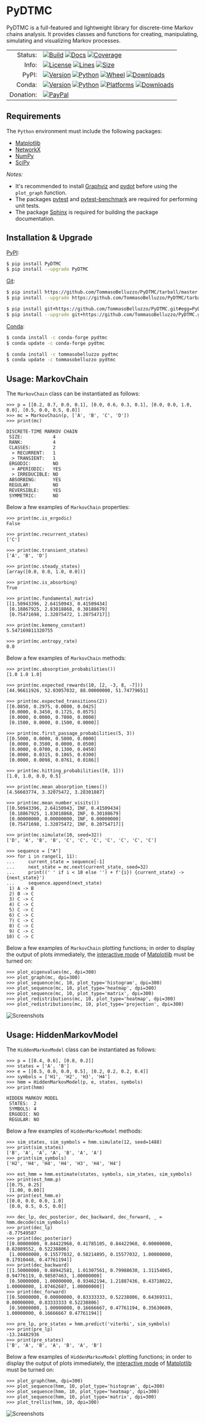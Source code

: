 # PyDTMC

PyDTMC is a full-featured and lightweight library for discrete-time Markov chains analysis. It provides classes and functions for creating, manipulating, simulating and visualizing Markov processes.

<table>
  <tr>
    <td align="right">Status:</td>
    <td align="left">
      <a href="https://github.com/TommasoBelluzzo/PyDTMC/actions/workflows/continuous_integration.yml"><img alt="Build" src="https://img.shields.io/github/workflow/status/TommasoBelluzzo/PyDTMC/Continuous%20Integration?style=flat&label=Build&color=1081C2"/></a>
      <a href="https://pydtmc.readthedocs.io/"><img alt="Docs" src="https://img.shields.io/readthedocs/pydtmc?style=flat&label=Docs&color=1081C2"/></a>
      <a href="https://coveralls.io/github/TommasoBelluzzo/PyDTMC?branch=master"><img alt="Coverage" src="https://img.shields.io/coveralls/github/TommasoBelluzzo/PyDTMC?style=flat&label=Coverage&color=1081C2"/></a>
    </td>
  </tr>
  <tr>
    <td align="right">Info:</td>
    <td align="left">
      <a href="#"><img alt="License" src="https://img.shields.io/github/license/TommasoBelluzzo/PyDTMC?style=flat&label=License&color=1081C2"/></a>
      <a href="#"><img alt="Lines" src="https://img.shields.io/tokei/lines/github/TommasoBelluzzo/PyDTMC?style=flat&label=Lines&color=1081C2"/></a>
      <a href="#"><img alt="Size" src="https://img.shields.io/github/repo-size/TommasoBelluzzo/PyDTMC?style=flat&label=Size&color=1081C2"/></a>
    </td>
  </tr>
  <tr>
    <td align="right">PyPI:</td>
    <td align="left">
      <a href="https://pypi.org/project/PyDTMC/"><img alt="Version" src="https://img.shields.io/pypi/v/PyDTMC?style=flat&label=Version&color=1081C2"/></a>
      <a href="https://pypi.org/project/PyDTMC/"><img alt="Python" src="https://img.shields.io/pypi/pyversions/PyDTMC?style=flat&label=Python&color=1081C2"/></a>
      <a href="https://pypi.org/project/PyDTMC/"><img alt="Wheel" src="https://img.shields.io/pypi/wheel/PyDTMC?style=flat&label=Wheel&color=1081C2"/></a>
      <a href="https://pypi.org/project/PyDTMC/"><img alt="Downloads" src="https://img.shields.io/pypi/dm/PyDTMC?style=flat&label=Downloads&color=1081C2"/></a>
    </td>
  </tr>
  <tr>
    <td align="right">Conda:</td>
    <td align="left">
      <a href="https://anaconda.org/conda-forge/pydtmc/"><img alt="Version" src="https://img.shields.io/conda/vn/conda-forge/pydtmc?style=flat&label=Version"/></a>
      <a href="https://anaconda.org/conda-forge/pydtmc/"><img alt="Python" src="https://img.shields.io/pypi/pyversions/PyDTMC?style=flat&label=Python&color=1081C2"/></a>
      <a href="https://anaconda.org/conda-forge/pydtmc/"><img alt="Platforms" src="https://img.shields.io/conda/pn/conda-forge/pydtmc?style=flat&label=Platforms&color=1081C2"/></a>
      <a href="https://anaconda.org/conda-forge/pydtmc/"><img alt="Downloads" src="https://img.shields.io/conda/dn/conda-forge/pydtmc?style=flat&label=Downloads&color=1081C2"/></a>
    </td>
  </tr>
  <tr>
    <td align="right">Donation:</td>
    <td align="left">
      <a href="https://www.paypal.com/cgi-bin/webscr?cmd=_s-xclick&hosted_button_id=D8LH6DNYN7EN8"><img alt="PayPal" src="https://www.paypalobjects.com/en_US/i/btn/btn_donate_LG.gif"/></a>
    </td>
  </tr>
</table>

## Requirements

The `Python` environment must include the following packages:

* [Matplotlib](https://matplotlib.org/)
* [NetworkX](https://networkx.github.io/)
* [NumPy](https://www.numpy.org/)
* [SciPy](https://www.scipy.org/)

*Notes:*

* It's recommended to install [Graphviz](https://www.graphviz.org/) and [pydot](https://pypi.org/project/pydot/) before using the `plot_graph` function.
* The packages [pytest](https://pytest.org/) and [pytest-benchmark](https://pypi.org/project/pytest-benchmark/) are required for performing unit tests.
* The package [Sphinx](https://www.sphinx-doc.org/) is required for building the package documentation.

## Installation & Upgrade

[PyPI](https://pypi.org/):

```sh
$ pip install PyDTMC
$ pip install --upgrade PyDTMC
```

[Git](https://git-scm.com/):

```sh
$ pip install https://github.com/TommasoBelluzzo/PyDTMC/tarball/master
$ pip install --upgrade https://github.com/TommasoBelluzzo/PyDTMC/tarball/master

$ pip install git+https://github.com/TommasoBelluzzo/PyDTMC.git#egg=PyDTMC
$ pip install --upgrade git+https://github.com/TommasoBelluzzo/PyDTMC.git#egg=PyDTMC
```

[Conda](https://docs.conda.io/):

```sh
$ conda install -c conda-forge pydtmc
$ conda update -c conda-forge pydtmc

$ conda install -c tommasobelluzzo pydtmc
$ conda update -c tommasobelluzzo pydtmc
```

## Usage: MarkovChain

The `MarkovChain` class can be instantiated as follows:

```console
>>> p = [[0.2, 0.7, 0.0, 0.1], [0.0, 0.6, 0.3, 0.1], [0.0, 0.0, 1.0, 0.0], [0.5, 0.0, 0.5, 0.0]]
>>> mc = MarkovChain(p, ['A', 'B', 'C', 'D'])
>>> print(mc)

DISCRETE-TIME MARKOV CHAIN
 SIZE:           4
 RANK:           4
 CLASSES:        2
  > RECURRENT:   1
  > TRANSIENT:   1
 ERGODIC:        NO
  > APERIODIC:   YES
  > IRREDUCIBLE: NO
 ABSORBING:      YES
 REGULAR:        NO
 REVERSIBLE:     YES
 SYMMETRIC:      NO
```

Below a few examples of `MarkovChain` properties:

```console
>>> print(mc.is_ergodic)
False

>>> print(mc.recurrent_states)
['C']

>>> print(mc.transient_states)
['A', 'B', 'D']

>>> print(mc.steady_states)
[array([0.0, 0.0, 1.0, 0.0])]

>>> print(mc.is_absorbing)
True

>>> print(mc.fundamental_matrix)
[[1.50943396, 2.64150943, 0.41509434]
 [0.18867925, 2.83018868, 0.30188679]
 [0.75471698, 1.32075472, 1.20754717]]
 
>>> print(mc.kemeny_constant)
5.547169811320755

>>> print(mc.entropy_rate)
0.0
```

Below a few examples of `MarkovChain` methods:

```console
>>> print(mc.absorption_probabilities())
[1.0 1.0 1.0]

>>> print(mc.expected_rewards(10, [2, -3, 8, -7]))
[44.96611926, 52.03057032, 88.00000000, 51.74779651]

>>> print(mc.expected_transitions(2))
[[0.0850, 0.2975, 0.0000, 0.0425]
 [0.0000, 0.3450, 0.1725, 0.0575]
 [0.0000, 0.0000, 0.7000, 0.0000]
 [0.1500, 0.0000, 0.1500, 0.0000]]

>>> print(mc.first_passage_probabilities(5, 3))
[[0.5000, 0.0000, 0.5000, 0.0000]
 [0.0000, 0.3500, 0.0000, 0.0500]
 [0.0000, 0.0700, 0.1300, 0.0450]
 [0.0000, 0.0315, 0.1065, 0.0300]
 [0.0000, 0.0098, 0.0761, 0.0186]]
 
>>> print(mc.hitting_probabilities([0, 1]))
[1.0, 1.0, 0.0, 0.5]
 
>>> print(mc.mean_absorption_times())
[4.56603774, 3.32075472, 3.28301887]

>>> print(mc.mean_number_visits())
[[0.50943396, 2.64150943, INF, 0.41509434]
 [0.18867925, 1.83018868, INF, 0.30188679]
 [0.00000000, 0.00000000, INF, 0.00000000]
 [0.75471698, 1.32075472, INF, 0.20754717]]
 
>>> print(mc.simulate(10, seed=32))
['D', 'A', 'B', 'B', 'C', 'C', 'C', 'C', 'C', 'C', 'C']
```

```console
>>> sequence = ["A"]
>>> for i in range(1, 11):
...     current_state = sequence[-1]
...     next_state = mc.next(current_state, seed=32)
...     print((' ' if i < 10 else '') + f'{i}) {current_state} -> {next_state}')
...     sequence.append(next_state)
 1) A -> B
 2) B -> C
 3) C -> C
 4) C -> C
 5) C -> C
 6) C -> C
 7) C -> C
 8) C -> C
 9) C -> C
10) C -> C
```

Below a few examples of `MarkovChain` plotting functions; in order to display the output of plots immediately, the [interactive mode](https://matplotlib.org/stable/users/interactive.html#interactive-mode) of [Matplotlib](https://matplotlib.org/) must be turned on:

```console
>>> plot_eigenvalues(mc, dpi=300)
>>> plot_graph(mc, dpi=300)
>>> plot_sequence(mc, 10, plot_type='histogram', dpi=300)
>>> plot_sequence(mc, 10, plot_type='heatmap', dpi=300)
>>> plot_sequence(mc, 10, plot_type='matrix', dpi=300)
>>> plot_redistributions(mc, 10, plot_type='heatmap', dpi=300)
>>> plot_redistributions(mc, 10, plot_type='projection', dpi=300)
```

![Screenshots](https://i.imgur.com/bltMSi5.gif)

## Usage: HiddenMarkovModel

The `HiddenMarkovModel` class can be instantiated as follows:

```console
>>> p = [[0.4, 0.6], [0.8, 0.2]]
>>> states = ['A', 'B']
>>> e = [[0.5, 0.0, 0.0, 0.5], [0.2, 0.2, 0.2, 0.4]]
>>> symbols = ['H1', 'H2', 'H3', 'H4']
>>> hmm = HiddenMarkovModel(p, e, states, symbols)
>>> print(hmm)
    
HIDDEN MARKOV MODEL
 STATES:  2
 SYMBOLS: 4
 ERGODIC: NO
 REGULAR: NO
```

Below a few examples of `HiddenMarkovModel` methods:

```console
>>> sim_states, sim_symbols = hmm.simulate(12, seed=1488)
>>> print(sim_states)
['B', 'A', 'A', 'A', 'B', 'A', 'A']
>>> print(sim_symbols)
['H2', 'H4', 'H4', 'H4', 'H3', 'H4', 'H4']

>>> est_hmm = hmm.estimate(states, symbols, sim_states, sim_symbols)
>>> print(est_hmm.p)
[[0.75, 0.25]
 [1.00, 0.00]]
>>> print(est_hmm.e)
[[0.0, 0.0, 0.0, 1.0]
 [0.0, 0.5, 0.5, 0.0]]

>>> dec_lp, dec_posterior, dec_backward, dec_forward, _ = hmm.decode(sim_symbols)
>>> print(dec_lp)
-8.77549587
>>> print(dec_posterior)
[[0.00000000, 0.84422968, 0.41785105, 0.84422968, 0.00000000, 0.82089552, 0.52238806]
 [1.00000000, 0.15577032, 0.58214895, 0.15577032, 1.00000000, 0.17910448, 0.47761194]]
>>> print(dec_backward)
[[1.50000000, 0.88942581, 1.01307561, 0.79988630, 1.31154065, 0.94776119, 0.98507463, 1.00000000]
 [0.50000000, 1.00000000, 0.93462194, 1.21887436, 0.43718022, 1.00000000, 1.07462687, 1.00000000]]
>>> print(dec_forward)
[[0.50000000, 0.00000000, 0.83333333, 0.52238806, 0.64369311, 0.00000000, 0.83333333 0.52238806]
 [0.50000000, 1.00000000, 0.16666667, 0.47761194, 0.35630689, 1.00000000, 0.16666667 0.47761194]]

>>> pre_lp, pre_states = hmm.predict('viterbi', sim_symbols)
>>> print(pre_lp)
-13.24482936
>>> print(pre_states)
['B', 'A', 'B', 'A', 'B', 'A', 'B']
```

Below a few examples of `HiddenMarkovModel` plotting functions; in order to display the output of plots immediately, the [interactive mode](https://matplotlib.org/stable/users/interactive.html#interactive-mode) of [Matplotlib](https://matplotlib.org/) must be turned on:

```console
>>> plot_graph(hmm, dpi=300)
>>> plot_sequence(hmm, 10, plot_type='histogram', dpi=300)
>>> plot_sequence(hmm, 10, plot_type='heatmap', dpi=300)
>>> plot_sequence(hmm, 10, plot_type='matrix', dpi=300)
>>> plot_trellis(hmm, 10, dpi=300)
```

![Screenshots](https://i.imgur.com/pRGO0Hc.gif)
